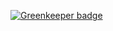 

[![Greenkeeper badge](https://badges.greenkeeper.io/buttercomponents/butter-action-types.svg)](https://greenkeeper.io/)